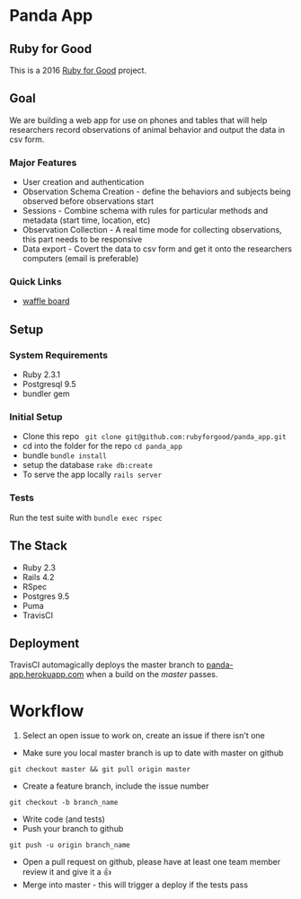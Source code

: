 # Panda App

## Ruby for Good
This is a 2016 [Ruby for Good](http://rubyforgood.org/) project.
## Goal
We are building a web app for use on phones and tables that will help researchers record observations of animal behavior and output the data in csv form.
### Major Features
- User creation and authentication
- Observation Schema Creation - define the behaviors and subjects being observed before observations start
- Sessions - Combine schema with rules for particular methods and metadata (start time, location, etc)
- Observation Collection - A real time mode for collecting observations, this part needs to be responsive
- Data export - Covert the data to csv form and get it onto the researchers computers (email is preferable)

### Quick Links
- [waffle board](https://waffle.io/rubyforgood/panda_app)

## Setup

### System Requirements
- Ruby 2.3.1
- Postgresql 9.5
- bundler gem


### Initial Setup
- Clone this repo
` git clone git@github.com:rubyforgood/panda_app.git`
- cd into the folder for the repo `cd panda_app`
- bundle `bundle install`
- setup the database `rake db:create`
- To serve the app locally `rails server`

### Tests
 Run the test suite with `bundle exec rspec`

## The Stack
- Ruby 2.3
- Rails 4.2
- RSpec
- Postgres 9.5
- Puma
- TravisCI


## Deployment
TravisCI automagically deploys the master branch to [panda-app.herokuapp.com](panda-app.herokuapp.com) when a build on the *master* passes.

# Workflow

1.  Select an open issue to work on, create an issue if there isn't one
- Make sure you local master branch is up to date with master on github
```
git checkout master && git pull origin master
```
- Create a feature branch, include the issue number
```
git checkout -b branch_name
```
- Write code (and tests)
- Push your branch to github
```
git push -u origin branch_name
```
- Open a pull request on github, please have at least one team member review it and give it a :thumbsup:
- Merge into master - this will trigger a deploy if the tests pass
